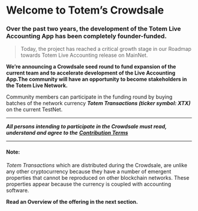 # Welcome to Totem’s Crowdsale

### Over the past two years, the development of the Totem Live Accounting App has been completely founder-funded. 

> Today, the project has reached a critical growth stage in our Roadmap towards Totem Live Accounting release on MainNet.

**We’re announcing a Crowdsale seed round to fund expansion of the current team and to accelerate development of the Live Accounting App.The community will have an opportunity to become stakeholders in the Totem Live Network.** 

Community members can participate in the funding round by buying batches of the network currency _**Totem Transactions (ticker symbol: XTX)**_ on the current TestNet.  

---

***All persons intending to participate in the Crowdsale must read, understand and agree to the*** 
[***Contribution Terms***](/crowdsale-docs/contribution-terms#contribution-terms)

---

<!-- You can register [here](https://totem.live) -->

#### Note: 

_Totem Transactions_ which are distributed during the Crowdsale, are unlike any other cryptocurrency because they have a number of emergent properties that cannot be reproduced on other blockchain networks. These properties appear because the currency is coupled with accounting software.

**Read an Overview of the offering in the next section.**